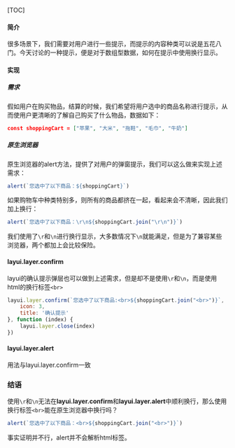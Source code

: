 [TOC]

#### 简介
很多场景下，我们需要对用户进行一些提示，而提示的内容种类可以说是五花八门。今天讨论的一种提示，便是对于数组型数据，如何在提示中使用换行显示。

#### 实现

##### 需求
假如用户在购买物品，结算的时候，我们希望将用户选中的商品名称进行提示，从而使用户更清晰的了解自己购买了什么物品，数据如下：
```Json
const shoppingCart = ["苹果", "大米", "拖鞋", "毛巾", "牛奶"]
```

##### 原生浏览器
原生浏览器的alert方法，提供了对用户的弹窗提示，我们可以这么做来实现上述需求：
```JavaScript
alert(`您选中了以下商品：${shoppingCart}`)
```

如果购物车中种类特别多，则所有的商品都挤在一起，看起来会不清晰，因此我们加上换行：
```JavaScript
alert(`您选中了以下商品：\r\n${shoppingCart.join("\r\n")}`)
```

我们使用了```\r```和```\n```进行换行显示，大多数情况下```\n```就能满足，但是为了兼容某些浏览器，两个都加上会比较保险。

#### layui.layer.confirm

layui的确认提示弹层也可以做到上述需求，但是却不是使用```\r```和```\n```，而是使用html的换行标签```<br>```

```JavaScript
layui.layer.confirm(`您选中了以下商品:<br>${shoppingCart.join("<br>")}`, {
    icon: 3,
    title: '确认提示'
}, function (index) {
    layui.layer.close(index)
})
```

#### layui.layer.alert

用法与layui.layer.confirm一致

### 结语

使用```\r```和```\n```无法在**layui.layer.confirm**和**layui.layer.alert**中顺利换行，那么使用换行标签```<br>```能在原生浏览器中换行吗？

```JavaScript
alert(`您选中了以下商品：<br>${shoppingCart.join("<br>")}`)
```

事实证明并不行，alert并不会解析html标签。